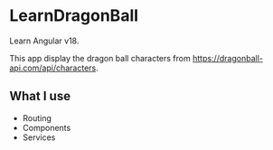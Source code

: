 # LearnDragonBall

Learn Angular v18.

This app display the dragon ball characters from https://dragonball-api.com/api/characters.

## What I use

- Routing
- Components
- Services
